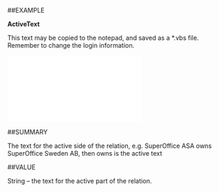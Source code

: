 
##EXAMPLE

**ActiveText**

This text may be copied to the notepad, and saved as a *.vbs file. Remember to change the login information.

![](..\..\Examples\vbs\SORelation.ActiveText.vbs.txt)


##SUMMARY

The text for the active side of the relation, e.g. SuperOffice ASA owns SuperOffice Sweden AB, then owns is the active text


##VALUE

String – the text for the active part of the relation.


